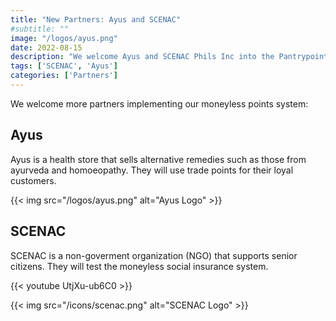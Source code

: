 ```yaml
---
title: "New Partners: Ayus and SCENAC"
#subtitle: ""
image: "/logos/ayus.png"
date: 2022-08-15
description: "We welcome Ayus and SCENAC Phils Inc into the Pantrypoints system"
tags: ['SCENAC', 'Ayus']
categories: ['Partners']
---
```



We welcome more partners implementing our moneyless points system:


<!-- ## Filproperties 

Filproperties is a small network of real estate brokers who use Pantry Build to make their listings available online 

![Filproperties](/logos/fil.png) -->


## Ayus

Ayus is a health store that sells alternative remedies such as those from ayurveda and homoeopathy. They will use trade points for their loyal customers. 

{{< img src="/logos/ayus.png" alt="Ayus Logo" >}}




## SCENAC

SCENAC is a non-goverment organization (NGO) that supports senior citizens. They will test the moneyless social insurance system. 

{{< youtube UtjXu-ub6C0 >}}

{{< img src="/icons/scenac.png" alt="SCENAC Logo" >}}

